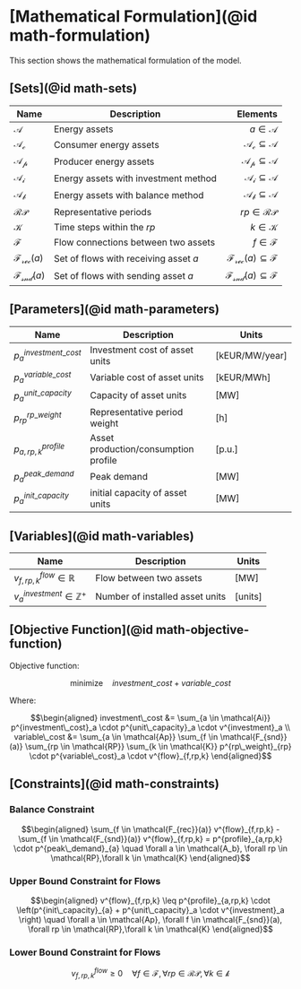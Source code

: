 # [Mathematical Formulation](@id math-formulation)

This section shows the mathematical formulation of the model.

## [Sets](@id math-sets)

Name|Description|Elements
 ---|---|---:
$\mathcal{A}$           | Energy assets                         | $a \in \mathcal{A}$
$\mathcal{A_c}$         | Consumer energy assets                | $\mathcal{A_c} \subseteq \mathcal{A}$
$\mathcal{A_p}$         | Producer energy assets                | $\mathcal{A_p} \subseteq \mathcal{A}$
$\mathcal{A_i}$         | Energy assets with investment method  | $\mathcal{A_i} \subseteq \mathcal{A}$
$\mathcal{A_b}$         | Energy assets with balance method     | $\mathcal{A_b} \subseteq \mathcal{A}$
$\mathcal{RP}$          | Representative periods                | $rp \in \mathcal{RP}$
$\mathcal{K}$           | Time steps within the $rp$            | $k \in \mathcal{K}$
$\mathcal{F}$           | Flow connections between two assets   | $f \in \mathcal{F}$
$\mathcal{F_{rec}}(a)$  | Set of flows with receiving asset $a$ | $\mathcal{F_{rec}}(a) \subseteq \mathcal{F}$
$\mathcal{F_{snd}}(a)$  | Set of flows with sending asset $a$   | $\mathcal{F_{snd}}(a) \subseteq \mathcal{F}$

## [Parameters](@id math-parameters)

Name|Description|Units
 ---|---|---
$p^{investment\_cost}_{a}$ | Investment cost  of asset units      | [kEUR/MW/year]
$p^{variable\_cost}_{a}$   | Variable cost of asset units         | [kEUR/MWh]
$p^{unit\_capacity}_{a}$   | Capacity of asset units              | [MW]
$p^{rp\_weight}_{rp}$      | Representative period weight         | [h]
$p^{profile}_{a,rp, k}$    | Asset production/consumption profile | [p.u.]
$p^{peak\_demand}_{a}$     | Peak demand                          | [MW]
$p^{init\_capacity}_{a}$   | initial capacity of asset units      | [MW]

## [Variables](@id math-variables)

Name|Description|Units
 ---|---|---
$v^{flow}_{f,rp,k} \in \mathbb{R}$     | Flow between two assets         |[MW]
$v^{investment}_{a} \in \mathbb{Z^{+}}$| Number of installed asset units |[units]

## [Objective Function](@id math-objective-function)

Objective function:

```math
\text{{minimize}} \quad investment\_cost + variable\_cost
```

Where:

```math
\begin{aligned}
investment\_cost &= \sum_{a \in \mathcal{Ai}} p^{investment\_cost}_a \cdot p^{unit\_capacity}_a \cdot v^{investment}_a \\
variable\_cost &= \sum_{a \in \mathcal{Ap}} \sum_{f \in \mathcal{F_{snd}}(a)} \sum_{rp \in \mathcal{RP}} \sum_{k \in \mathcal{K}} p^{rp\_weight}_{rp} \cdot p^{variable\_cost}_a \cdot v^{flow}_{f,rp,k}
\end{aligned}
```

## [Constraints](@id math-constraints)

### Balance Constraint

```math
\begin{aligned}
\sum_{f \in \mathcal{F_{rec}}(a)} v^{flow}_{f,rp,k} - \sum_{f \in \mathcal{F_{snd}}(a)} v^{flow}_{f,rp,k} = p^{profile}_{a,rp,k} \cdot p^{peak\_demand}_{a} \quad \forall a \in \mathcal{A_b}, \forall rp \in \mathcal{RP},\forall k \in \mathcal{K}
\end{aligned}
```

### Upper Bound Constraint for Flows

```math
\begin{aligned}
v^{flow}_{f,rp,k} \leq p^{profile}_{a,rp,k} \cdot \left(p^{init\_capacity}_{a} + p^{unit\_capacity}_a \cdot v^{investment}_a \right)  \quad \forall a \in \mathcal{Ap}, \forall f \in \mathcal{F_{snd}}(a), \forall rp \in \mathcal{RP},\forall k \in \mathcal{K}
\end{aligned}
```

### Lower Bound Constraint for Flows

```math
v^{flow}_{f,rp,k} \geq 0 \quad \forall f \in \mathcal{F}, \forall rp \in \mathcal{RP}, \forall k \in \mathcal{k}
```
